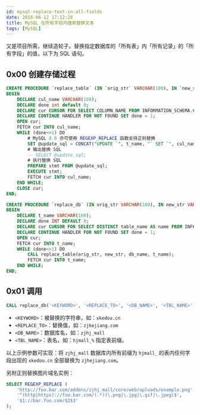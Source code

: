 ```yaml
---
id: mysql-replace-text-in-all-fields
date: 2018-06-12 17:12:28
title: MySQL 在所有字段内搜索替换文本
tags: [MySQL]
---
```


又是项目所需，继续造轮子。替换指定数据库的「所有表」内「所有记录」的「所有字段」的值，以下为 SQL 语句。

## 0x00 创建存储过程

```sql
CREATE PROCEDURE `replace_table` (IN `orig_str` VARCHAR(100), IN `new_str` VARCHAR(100), IN `db_name` VARCHAR(100), IN `t_name` VARCHAR(100))
BEGIN
    DECLARE cul_name VARCHAR(100);
    DECLARE done int default 0;
    DECLARE cur CURSOR FOR SELECT COLUMN_NAME FROM INFORMATION_SCHEMA.COLUMNS where TABLE_SCHEMA=db_name and TABLE_NAME=t_name;
    DECLARE CONTINUE HANDLER FOR NOT FOUND SET done = 1;
    OPEN cur;
    FETCH cur INTO cul_name;
    WHILE (done<>1) DO
        # MySQL 8.0 亦可使用 REGEXP_REPLACE 函数支持正则替换
        SET @update_sql = CONCAT("UPDATE `", t_name, "` SET `", cul_name, "` = REPLACE(`", cul_name, "`, '", orig_str, "', '", new_str, "')", " WHERE `", cul_name, "` REGEXP '" , ".*" , "';");
        # 输出替换 SQL
        -- SELECT @update_sql;
        # 执行替换 SQL
        PREPARE stmt FROM @update_sql;
        EXECUTE stmt;
        FETCH cur INTO cul_name;
    END WHILE;
    CLOSE cur;
END;

CREATE PROCEDURE `replace_db` (IN orig_str VARCHAR(100), IN new_str VARCHAR(100), IN db_name VARCHAR(100), IN tbl_name VARCHAR(100))
BEGIN
    DECLARE t_name VARCHAR(100);
    DECLARE done INT DEFAULT 0;
    DECLARE cur CURSOR FOR SELECT DISTINCT table_name AS name FROM INFORMATION_SCHEMA.TABLES WHERE table_schema=db_name AND table_name LIKE tbl_name;
    DECLARE CONTINUE HANDLER FOR NOT FOUND SET done = 1;
    OPEN cur;
    FETCH cur INTO t_name;
    WHILE (done<>1) DO
        CALL replace_table(orig_str, new_str, db_name, t_name);
        FETCH cur INTO t_name;
    END WHILE;
END;
```

## 0x01 调用

```sql
CALL replace_db('<KEYWORD>', '<REPLACE_TO>', '<DB_NAME>', '<TBL_NAME>');
```

- `<KEYWORD>`：被替换的字符串，如：`xkedou.cn`
- `<REPLACE_TO>`：替换值，如：`zjhejiang.com`
- `<DB_NAME>`：数据库名，如：`zjhj_mall`
- `<TBL_NAME>`：表名，如：`hjmall_%` 指定表前缀。

以上示例参数可实现：将 `zjhj_mall` 数据库内所有前缀为 `hjmall_` 的表内任何字段出现的 `xkedou.cn` 全部替换为 `zjhejiang.com`。

另附正则替换图片域名实例：

```sql
SELECT REGEXP_REPLACE (
    'http://foo.bar.com/addons/zjhj_mall/core/web/uploads/example.png',
    '^(http|https)://foo.bar.com/(.*)(\.png|\.jpg|\.gif|\.jpeg)$',
    '$1://bar.foo.com/$2$3'
);
```
